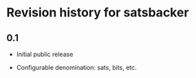 # Revision history for satsbacker

## 0.1

* Initial public release

* Configurable denomination: sats, bits, etc.
